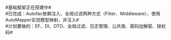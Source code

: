 #基础框架正在搭建中#  
#已完成：Autofac依赖注入、全局过滤两种方式（Filter、Middleware）、使用AutoMapper实现模型映射，并注入#  
#计划要做的：EF、DI、DTO、全局过滤、日志管理、公共类、密码加解密、授权码#  
